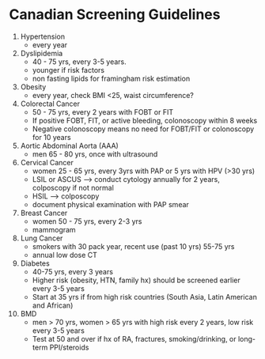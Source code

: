 # Canadian Screening Guidelines

1. Hypertension
    - every year
2. Dyslipidemia
    - 40 - 75 yrs, every 3-5 years.
    - younger if risk factors
    - non fasting lipids for framingham risk estimation
3. Obesity
    - every year, check BMI <25, waist circumference?
4. Colorectal Cancer
    - 50 - 75 yrs, every 2 years with FOBT or FIT
    - If positive FOBT, FIT, or active bleeding, colonoscopy within 8 weeks
    - Negative colonoscopy means no need for FOBT/FIT or colonoscopy for 10 years
5. Aortic Abdominal Aorta (AAA)
    - men 65 - 80 yrs, once with ultrasound
6. Cervical Cancer
    - women 25 - 65 yrs, every 3yrs with PAP or 5 yrs with HPV (>30 yrs)
    - LSIL or ASCUS --> conduct cytology annually for 2 years, colposcopy if not normal
    - HSIL --> colposcopy
    - document physical examination with PAP smear
7. Breast Cancer
    - women 50 - 75 yrs, every 2-3 yrs
    - mammogram
8. Lung Cancer
    - smokers with 30 pack year, recent use (past 10 yrs) 55-75 yrs
    - annual low dose CT
9. Diabetes
    - 40-75 yrs, every 3 years
    - Higher risk (obesity, HTN, family hx) should be screened earlier every 3-5 years
    - Start at 35 yrs if from high risk countries (South Asia, Latin American and African)
10. BMD
    - men > 70 yrs, women > 65 yrs with high risk every 2 years, low risk every 3-5 years
    - Test at 50 and over if hx of RA, fractures, smoking/drinking, or long-term PPI/steroids
